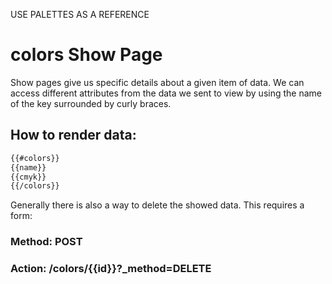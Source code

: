 USE PALETTES AS A REFERENCE

# colors Show Page

Show pages give us specific details about a given item of data. We can access different attributes from the data we sent to view by using the name of the key surrounded by curly braces. 

## How to render data:
```html
{{#colors}}
{{name}}
{{cmyk}}
{{/colors}}
```

Generally there is also a way to delete the showed data. This requires a form:

### Method: POST
### Action: /colors/{{id}}?_method=DELETE

